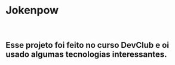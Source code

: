 <h1>Jokenpow</h1>
<br>
<h2>Esse projeto foi feito no curso DevClub e oi usado algumas tecnologias interessantes.</h2>
